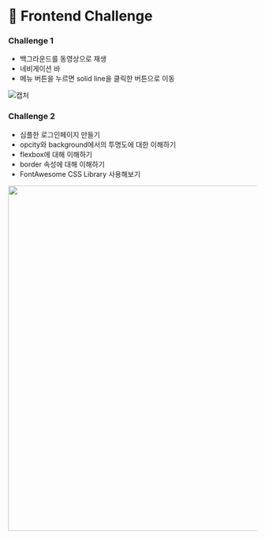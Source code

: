 # :rocket: Frontend Challenge


### Challenge 1 
* 백그라운드를 동영상으로 재생
* 네비게이션 바
* 메뉴 버튼을 누르면 solid line을 클릭한 버튼으로 이동

![캡처](/images/Challenge1.gif)

### Challenge 2
* 심플한 로그인페이지 만들기
* opcity와 background에서의 투명도에 대한 이해하기
* flexbox에 대해 이해하기
* border 속성에 대해 이해하기
* FontAwesome CSS Library 사용해보기
<img src="/images/Challenge2.png" width="700">


